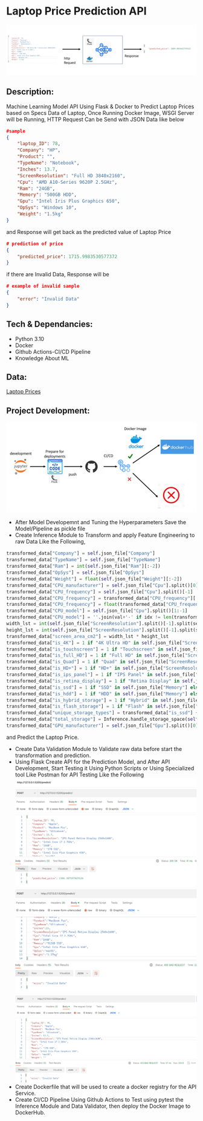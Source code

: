 # Laptop Price Prediction API

![](imgs/model-api.PNG)

## Description:

Machine Learning Model API Using Flask & Docker to Predict Laptop Prices based on Specs Data of Laptop, Once Running Docker Image, WSGI Server will be Running, HTTP Request Can be Send with JSON Data like below
```json
#sample
{
    "laptop_ID": 78,
    "Company": "HP",
    "Product": "",
    "TypeName": "Notebook",
    "Inches": 13.7,
    "ScreenResolution": "Full HD 3840x2160",
    "Cpu": "AMD A10-Series 9620P 2.5GHz",
    "Ram": "24GB",
    "Memory": "500GB HDD",
    "Gpu": "Intel Iris Plus Graphics 650",
    "OpSys": "Windows 10",
    "Weight": "1.5kg"
}
```
and Response will get back as the predicted value of Laptop Price 
```json
# prediction of price
{
    "predicted_price": 1715.9983530577372
}
```
if there are Invalid Data, Response will be 
```json
# example of invalid sample
{
    "error": "Invalid Data"
}
```

## Tech & Dependancies:

- Python 3.10
- Docker
- Github Actions-CI/CD Pipeline
- Knowledge About ML

## Data:

[Laptop Prices](https://www.kaggle.com/datasets/muhammetvarl/laptop-price)

## Project Development:

![](imgs/dev-to-registry.PNG)

- After Model Developemnt and Tuning the Hyperparameters Save the Model/Pipeline as pickle file
- Create Inference Module to Transform and apply Feature Engineering to raw Data Like the Following,
```python
transformed_data["Company"] = self.json_file["Company"]
transformed_data["TypeName"] = self.json_file["TypeName"]
transformed_data["Ram"] = int(self.json_file["Ram"][:-2])
transformed_data["OpSys"] = self.json_file["OpSys"]
transformed_data["Weight"] = float(self.json_file["Weight"][:-2])
transformed_data["CPU_manufacturer"] = self.json_file["Cpu"].split()[0]
transformed_data["CPU_frequency"] = self.json_file["Cpu"].split()[-1]
transformed_data["CPU_frequency"] = transformed_data["CPU_frequency"][:-3]
transformed_data["CPU_frequency"] = float(transformed_data["CPU_frequency"])
transformed_data["CPU_model"] = self.json_file["Cpu"].split()[1:-1]
transformed_data["CPU_model"] = ''.join(val+'-' if idx != len(transformed_data["CPU_model"])-1 else val for idx, val in enumerate(transformed_data["CPU_model"]))
width_lst = int(self.json_file["ScreenResolution"].split()[-1].split(sep = "x")[0]) * 0.0264583333
height_lst = int(self.json_file["ScreenResolution"].split()[-1].split(sep = "x")[1]) * 0.0264583333
transformed_data["screen_area_cm2"] = width_lst * height_lst
transformed_data["is_4K"] = 1 if "4K Ultra HD" in self.json_file["ScreenResolution"] else 0
transformed_data["is_touchscreen"] = 1 if "Touchscreen" in self.json_file["ScreenResolution"] else 0
transformed_data["is_full_HD"] = 1 if "Full HD" in self.json_file["ScreenResolution"] else 0
transformed_data["is_Quad"] = 1 if "Quad" in self.json_file["ScreenResolution"] else 0
transformed_data["is_HD+"] = 1 if "HD+" in self.json_file["ScreenResolution"] else 0
transformed_data["is_ips_panel"] = 1 if "IPS Panel" in self.json_file["ScreenResolution"] else 0
transformed_data["is_retina_display"] = 1 if "Retina Display" in self.json_file["ScreenResolution"] else 0
transformed_data["is_ssd"] = 1 if "SSD" in self.json_file["Memory"] else 0
transformed_data["is_hdd"] = 1 if "HDD" in self.json_file["Memory"] else 0
transformed_data["is_hybrid_storage"] = 1 if "Hybrid" in self.json_file["Memory"] else 0
transformed_data["is_flash_storage"] = 1 if "Flash" in self.json_file["Memory"] else 0
transformed_data["unique_storage_types"] = transformed_data["is_ssd"] + transformed_data["is_hdd"] + transformed_data["is_hybrid_storage"] + transformed_data["is_flash_storage"]
transformed_data["total_storage"] = Inference.handle_storage_space(self.json_file["Memory"])
transformed_data["GPU_manufacturer"] = self.json_file["Gpu"].split()[0]
```
 and Predict the Laptop Price.
 - Create Data Validation Module to Validate raw data before start the transformation and prediction.
 - Using Flask Create API for the Prediction Model, and After API Development, Start Testing it Using Python Scripts or Using Specialized tool Like Postman for API Testing Like the Following
![](imgs/dev-api-test.PNG)
![](imgs/invalid-data-api-test.PNG)
![](imgs/missing-data-api-test.PNG)
- Create Dockerfile that will be used to create a docker registry for the API Service.
- Create CI/CD Pipeline Using Github Actions to Test using pytest the Inference Module and Data Validator, then deploy the Docker Image to DockerHub. 